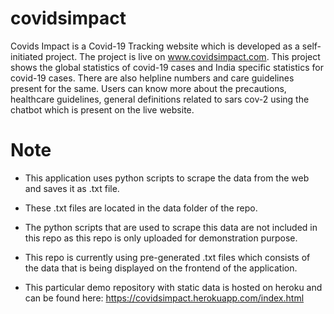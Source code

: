 # covidsimpact
Covids Impact is a Covid-19 Tracking website which is developed as a self-initiated project. The project is live on www.covidsimpact.com. This project shows the global statistics of covid-19 cases and India specific statistics for covid-19 cases. There are also helpline numbers and care guidelines present for the same. Users can know more about the precautions, healthcare guidelines, general definitions related to sars cov-2 using the chatbot which is present on the live website.

# Note
- This application uses python scripts to scrape the data from the web and saves it as .txt file.

- These .txt files are located in the data folder of the repo.

- The python scripts that are used to scrape this data are not included in this repo as this repo is only uploaded for demonstration purpose.

- This repo is currently using pre-generated .txt files which consists of the data that is being displayed on the frontend of the application.

- This particular demo repository with static data is hosted on heroku and can be found here: https://covidsimpact.herokuapp.com/index.html
